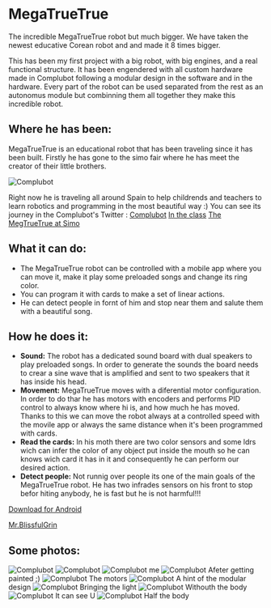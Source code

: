 # MegaTrueTrue

The incredible MegaTrueTrue robot but much bigger.
We have taken the newest educative Corean robot and and made it 8 times bigger.

This has been my first project with a big robot, with big engines, and a real functional structure.
It has been engendered with all custom hardware made in Complubot following a modular design in the software and in the hardware. Every part of the robot can be used separated from the rest as an autonomus module but combinning them all together they make this incredible robot.

## Where he has been:
MegaTrueTrue is an educational robot that has been traveling since it has been built. Firstly he has gone to the simo fair where he has meet the creator of their little brothers.

![Complubot](./IMG/IMG_6919.jpeg "Complubot")

Right now he is traveling all around Spain to help childrends and teachers to learn robotics and programming in the most beautiful way :)
You can see its journey in the Complubot's Twitter : 
[Complubot](https://twitter.com/complubot?lang=es "Complubot")
[In the class](https://twitter.com/puerto/status/1068078335325028352 "In the class")
[The MegTrueTrue at Simo](https://twitter.com/TrueTrue_es/status/1062320200341733376 "The MegTrueTrue at Simo")


## What it can do:
* The MegaTrueTrue robot can be controlled with a mobile app where you can move it, make it play some preloaded songs and change its ring color.
* You can program it with cards to make a set of linear actions.
* He can detect people in fornt of him and stop near them and salute them with a beautiful song.

## How he does it:
* **Sound:** The robot has a dedicated sound board with dual speakers to play preloaded songs. In order to generate the sounds the board needs to crear a sine wave that is amplified and sent to two speakers that it has inside his head.
* **Movement:** MegaTrueTrue moves with a diferential motor configuration. In order to do thar he has motors with encoders and performs PID control to always know where hi is, and how much he has moved. Thanks to this we can move the robot always at a controlled speed with the movile app or always the same distance when it's been programmed with cards.
* **Read the cards:** In his moth there are two color sensors and some ldrs wich can infer the color of any object put inside the mouth so he can knows wich card it has in it and consequently he can perform our desired action.
* **Detect people:** Not runnig over people its one of the main goals of the MegaTrueTrue robot. He has two infrades sensors on his front to stop befor hiting anybody, he is fast but he is not harmful!!!


[Download for Android](https://play.google.com/store/apps/details?id=com.mrblissfulgrin.MegaTrueTrue "MegaTrueTrue App")

[Mr.BlissfulGrin](http://www.mrblissfulgrin.com "mrblissfulgrin")


## Some photos:


![Complubot](./IMG/IMG_6921.jpeg "Complubot")
![Complubot](./IMG/IMG_6901.jpeg "Complubot")
![Complubot](./IMG/IMG_6773.jpeg "Complubot")
me
![Complubot](./IMG/IMG_6826.jpeg "Complubot")
Afeter getting painted ;)
![Complubot](./IMG/IMG_6801.jpeg "Complubot")
The motors
![Complubot](./IMG/IMG_6799.jpeg "Complubot")
A hint of the modular design
![Complubot](./IMG/IMG_6798.jpeg "Complubot")
Bringing the light
![Complubot](./IMG/IMG_6783.jpeg "Complubot")
Withouth the body
![Complubot](./IMG/IMG_6779.jpeg "Complubot")
It can see U
![Complubot](./IMG/IMG_6741.jpeg "Complubot")
Half the body
